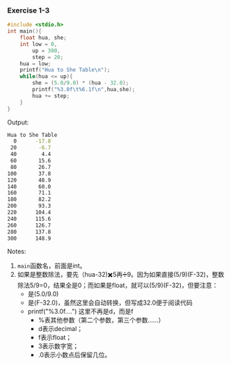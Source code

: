 ### Exercise 1-3

```c
#include <stdio.h>
int main(){
    float hua, she;
    int low = 0,
        up = 300,
        step = 20;
    hua = low;
    printf("Hua to She Table\n");
    while(hua <= up){
        she = (5.0/9.0) * (hua - 32.0);
        printf("%3.0f\t%6.1f\n",hua,she);
        hua += step;
    } 
}
```

Output: 

```bash
Hua to She Table
  0      -17.8
 20       -6.7
 40        4.4
 60       15.6
 80       26.7
100       37.8
120       48.9
140       60.0
160       71.1
180       82.2
200       93.3
220      104.4
240      115.6
260      126.7
280      137.8
300      148.9
```

Notes: 

1. `main`函数名，前面是int。
2. 如果是整数除法，要先（hua-32)✖️5再➗9。因为如果直接(5/9)(F-32)，整数除法5/9=0，结果全是0；而如果是float，就可以(5/9)(F-32)，但要注意：
   * 是(5.0/9.0)
   * 是(F-32.0)，虽然这里会自动转换，但写成32.0便于阅读代码
   * printf("%3.0f....") 这里不再是d，而是f
     * %表其他参数（第二个参数，第三个参数……）
     * d表示decimal；
     * f表示float；
     * 3表示数字宽；
     * .0表示小数点后保留几位。





